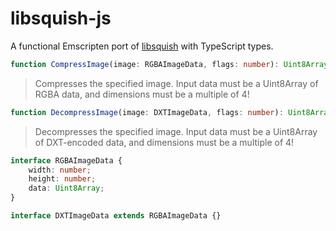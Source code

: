 # libsquish-js

A functional Emscripten port of [libsquish](https://sourceforge.net/projects/libsquish/) with TypeScript types.

```ts
function CompressImage(image: RGBAImageData, flags: number): Uint8Array;
```

> Compresses the specified image. Input data must be a Uint8Array of RGBA data, and dimensions must be a multiple of 4!

```ts
function DecompressImage(image: DXTImageData, flags: number): Uint8Array;
```

> Decompresses the specified image. Input data must be a Uint8Array of DXT-encoded data, and dimensions must be a multiple of 4!

```ts
interface RGBAImageData {
	width: number;
	height: number;
	data: Uint8Array;
}

interface DXTImageData extends RGBAImageData {}
```
